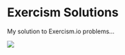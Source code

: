 # Exercism Solutions

My solution to Exercism.io problems...

![](https://media.giphy.com/media/EHxZuZIyExvnW/source.gif)